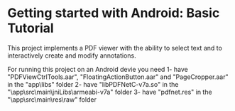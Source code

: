 Getting started with Android: Basic Tutorial
===================

This project implements a PDF viewer with the ability to select text and to interactively create and modify annotations.

For running this project on an Android devie you need
1- have "PDFViewCtrlTools.aar", "FloatingActionButton.aar" and "PageCropper.aar" in the "app\libs\" folder
2- have "libPDFNetC-v7a.so" in the "\app\src\main\jniLibs\armeabi-v7a\" folder
3- have "pdfnet.res" in the "\app\src\main\res\raw" folder

